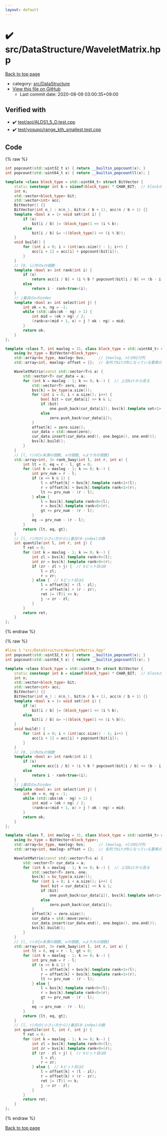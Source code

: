 ```yaml
---
layout: default
---
```


<!-- mathjax config similar to math.stackexchange -->
<script type="text/javascript" async
  src="https://cdnjs.cloudflare.com/ajax/libs/mathjax/2.7.5/MathJax.js?config=TeX-MML-AM_CHTML">
</script>
<script type="text/x-mathjax-config">
  MathJax.Hub.Config({
    TeX: { equationNumbers: { autoNumber: "AMS" }},
    tex2jax: {
      inlineMath: [ ['$','$'] ],
      processEscapes: true
    },
    "HTML-CSS": { matchFontHeight: false },
    displayAlign: "left",
    displayIndent: "2em"
  });
</script>

<script type="text/javascript" src="https://cdnjs.cloudflare.com/ajax/libs/jquery/3.4.1/jquery.min.js"></script>
<script src="https://cdn.jsdelivr.net/npm/jquery-balloon-js@1.1.2/jquery.balloon.min.js" integrity="sha256-ZEYs9VrgAeNuPvs15E39OsyOJaIkXEEt10fzxJ20+2I=" crossorigin="anonymous"></script>
<script type="text/javascript" src="../../../assets/js/copy-button.js"></script>
<link rel="stylesheet" href="../../../assets/css/copy-button.css" />


# :heavy_check_mark: src/DataStructure/WaveletMatrix.hpp

<a href="../../../index.html">Back to top page</a>

* category: <a href="../../../index.html#e73c6b5872115ad0f2896f8e8476ef39">src/DataStructure</a>
* <a href="{{ site.github.repository_url }}/blob/master/src/DataStructure/WaveletMatrix.hpp">View this file on GitHub</a>
    - Last commit date: 2020-08-09 03:00:35+09:00




## Verified with

* :heavy_check_mark: <a href="../../../verify/test/aoj/ALDS1_5_D.test.cpp.html">test/aoj/ALDS1_5_D.test.cpp</a>
* :heavy_check_mark: <a href="../../../verify/test/yosupo/range_kth_smallest.test.cpp.html">test/yosupo/range_kth_smallest.test.cpp</a>


## Code

<a id="unbundled"></a>
{% raw %}
```cpp
int popcount(std::uint32_t x) { return __builtin_popcount(x); }
int popcount(std::uint64_t x) { return __builtin_popcountll(x); }

template <class block_type = std::uint64_t> struct BitVector {
    static constexpr int b = sizeof(block_type) * CHAR_BIT;  // blockのサイズ
    int n;
    std::vector<block_type> bit;
    std::vector<int> acc;
    BitVector() {}
    BitVector(int n_) : n(n_), bit(n / b + 1), acc(n / b + 1) {}
    template <bool x = 1> void set(int i) {
        if (x)
            bit[i / b] |= (block_type)1 << (i % b);
        else
            bit[i / b] &= ~((block_type)1 << (i % b));
    }
    void build() {
        for (int i = 0; i < (int)acc.size() - 1; i++) {
            acc[i + 1] = acc[i] + popcount(bit[i]);
        }
    }
    // [0, i)内のxの個数
    template <bool x> int rank(int i) {
        if (x)
            return acc[i / b] + (i % b ? popcount(bit[i / b] << (b - i % b)) : 0);
        else
            return i - rank<true>(i);
    }
    // j番目のxのindex
    template <bool x> int select(int j) {
        int ok = n, ng = -1;
        while (std::abs(ok - ng) > 1) {
            int mid = (ok + ng) / 2;
            (rank<x>(mid + 1, x) > j ? ok : ng) = mid;
        }
        return ok;
    }
};

template <class T, int maxlog = 31, class block_type = std::uint64_t> struct WaveletMatrix {
    using bv_type = BitVector<block_type>;
    std::array<bv_type, maxlog> bvs;      // [maxlog, n]の01行列
    std::array<int, maxlog> offset = {};  // 各列でbitが0になっている要素の数

    WaveletMatrix(const std::vector<T>& a) {
        std::vector<T> cur_data = a;
        for (int k = maxlog - 1; k >= 0; k--) {  // 上位bitから見る
            std::vector<T> zero, one;
            bvs[k] = bv_type(a.size());
            for (int i = 0; i < a.size(); i++) {
                bool bit = cur_data[i] >> k & 1;
                if (bit)
                    one.push_back(cur_data[i]), bvs[k].template set<1>(i);
                else
                    zero.push_back(cur_data[i]);
            }
            offset[k] = zero.size();
            cur_data = std::move(zero);
            cur_data.insert(cur_data.end(), one.begin(), one.end());
            bvs[k].build();
        }
    }
    // [l, r)の{x未満の個数, xの個数, xより大の個数}
    std::array<int, 3> rank_3way(int l, int r, int x) {
        int lt = 0, eq = r - l, gt = 0;
        for (int k = maxlog - 1; k >= 0; k--) {
            int prv_num = r - l;
            if (x >> k & 1) {
                l = offset[k] + bvs[k].template rank<1>(l);
                r = offset[k] + bvs[k].template rank<1>(r);
                lt += prv_num - (r - l);
            } else {
                l = bvs[k].template rank<0>(l);
                r = bvs[k].template rank<0>(r);
                gt += prv_num - (r - l);
            }
            eq -= prv_num - (r - l);
        }
        return {lt, eq, gt};
    }
    // [l, r)内の(小さい方から)j番目(0-index)の数
    int quantile(int l, int r, int j) {
        T ret = 0;
        for (int k = maxlog - 1; k >= 0; k--) {
            int zl = bvs[k].template rank<0>(l);
            int zr = bvs[k].template rank<0>(r);
            if (zr - zl > j) {  // kビット目は0
                l = zl;
                r = zr;
            } else {  // kビット目は1
                l = offset[k] + (l - zl);
                r = offset[k] + (r - zr);
                ret |= (T)1 << k;
                j -= zr - zl;
            }
        }
        return ret;
    }
};

```
{% endraw %}

<a id="bundled"></a>
{% raw %}
```cpp
#line 1 "src/DataStructure/WaveletMatrix.hpp"
int popcount(std::uint32_t x) { return __builtin_popcount(x); }
int popcount(std::uint64_t x) { return __builtin_popcountll(x); }

template <class block_type = std::uint64_t> struct BitVector {
    static constexpr int b = sizeof(block_type) * CHAR_BIT;  // blockのサイズ
    int n;
    std::vector<block_type> bit;
    std::vector<int> acc;
    BitVector() {}
    BitVector(int n_) : n(n_), bit(n / b + 1), acc(n / b + 1) {}
    template <bool x = 1> void set(int i) {
        if (x)
            bit[i / b] |= (block_type)1 << (i % b);
        else
            bit[i / b] &= ~((block_type)1 << (i % b));
    }
    void build() {
        for (int i = 0; i < (int)acc.size() - 1; i++) {
            acc[i + 1] = acc[i] + popcount(bit[i]);
        }
    }
    // [0, i)内のxの個数
    template <bool x> int rank(int i) {
        if (x)
            return acc[i / b] + (i % b ? popcount(bit[i / b] << (b - i % b)) : 0);
        else
            return i - rank<true>(i);
    }
    // j番目のxのindex
    template <bool x> int select(int j) {
        int ok = n, ng = -1;
        while (std::abs(ok - ng) > 1) {
            int mid = (ok + ng) / 2;
            (rank<x>(mid + 1, x) > j ? ok : ng) = mid;
        }
        return ok;
    }
};

template <class T, int maxlog = 31, class block_type = std::uint64_t> struct WaveletMatrix {
    using bv_type = BitVector<block_type>;
    std::array<bv_type, maxlog> bvs;      // [maxlog, n]の01行列
    std::array<int, maxlog> offset = {};  // 各列でbitが0になっている要素の数

    WaveletMatrix(const std::vector<T>& a) {
        std::vector<T> cur_data = a;
        for (int k = maxlog - 1; k >= 0; k--) {  // 上位bitから見る
            std::vector<T> zero, one;
            bvs[k] = bv_type(a.size());
            for (int i = 0; i < a.size(); i++) {
                bool bit = cur_data[i] >> k & 1;
                if (bit)
                    one.push_back(cur_data[i]), bvs[k].template set<1>(i);
                else
                    zero.push_back(cur_data[i]);
            }
            offset[k] = zero.size();
            cur_data = std::move(zero);
            cur_data.insert(cur_data.end(), one.begin(), one.end());
            bvs[k].build();
        }
    }
    // [l, r)の{x未満の個数, xの個数, xより大の個数}
    std::array<int, 3> rank_3way(int l, int r, int x) {
        int lt = 0, eq = r - l, gt = 0;
        for (int k = maxlog - 1; k >= 0; k--) {
            int prv_num = r - l;
            if (x >> k & 1) {
                l = offset[k] + bvs[k].template rank<1>(l);
                r = offset[k] + bvs[k].template rank<1>(r);
                lt += prv_num - (r - l);
            } else {
                l = bvs[k].template rank<0>(l);
                r = bvs[k].template rank<0>(r);
                gt += prv_num - (r - l);
            }
            eq -= prv_num - (r - l);
        }
        return {lt, eq, gt};
    }
    // [l, r)内の(小さい方から)j番目(0-index)の数
    int quantile(int l, int r, int j) {
        T ret = 0;
        for (int k = maxlog - 1; k >= 0; k--) {
            int zl = bvs[k].template rank<0>(l);
            int zr = bvs[k].template rank<0>(r);
            if (zr - zl > j) {  // kビット目は0
                l = zl;
                r = zr;
            } else {  // kビット目は1
                l = offset[k] + (l - zl);
                r = offset[k] + (r - zr);
                ret |= (T)1 << k;
                j -= zr - zl;
            }
        }
        return ret;
    }
};

```
{% endraw %}

<a href="../../../index.html">Back to top page</a>

